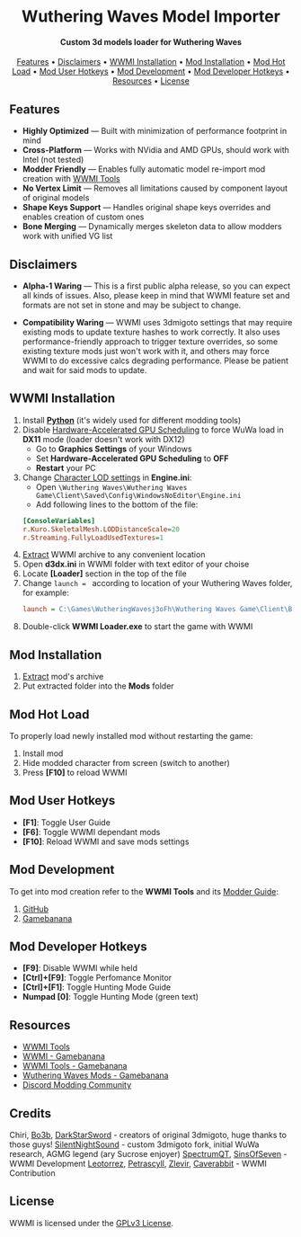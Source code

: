 <h1 align="center">Wuthering Waves Model Importer</h1>

<h4 align="center">Custom 3d models loader for Wuthering Waves</h4>

<p align="center">
  <a href="#features">Features</a> •
  <a href="#disclaimers">Disclaimers</a> •
  <a href="#wwmi-installation">WWMI Installation</a> •
  <a href="#mod-installation">Mod Installation</a> • 
  <a href="#mod-hot-load">Mod Hot Load</a> • 
  <a href="#mod-user-hotkeys">Mod User Hotkeys</a> • 
  <a href="#mod-development">Mod Development</a> • 
  <a href="#mod-developer-hotkeys">Mod Developer Hotkeys</a> • 
  <a href="#resources">Resources</a> •
  <a href="#license">License</a>
</p>

## Features  

- **Highly Optimized** — Built with minimization of performance footprint in mind
- **Cross-Platform** — Works with NVidia and AMD GPUs, should work with Intel (not tested)
- **Modder Friendly** — Enables fully automatic model re-import mod creation with [WWMI Tools](https://github.com/SpectrumQT/WWMI-Tools)
- **No Vertex Limit** — Removes all limitations caused by component layout of original models
- **Shape Keys Support** — Handles original shape keys overrides and enables creation of custom ones
- **Bone Merging** — Dynamically merges skeleton data to allow modders work with unified VG list

## Disclaimers  

- **Alpha-1 Waring** — This is a first public alpha release, so you can expect all kinds of issues. Also, please keep in mind that WWMI feature set and formats are not set in stone and may be subject to change.

- **Compatibility Waring** — WWMI uses 3dmigoto settings that may require existing mods to update texture hashes to work correctly. It also uses performance-friendly approach to trigger texture overrides, so some existing texture mods just won't work with it, and others may force WWMI to do excessive calcs degrading performance. Please be patient and wait for said mods to update.

## WWMI Installation

1. Install [**Python**](https://www.python.org/downloads/) (it's widely used for different modding tools)
2. Disable [Hardware-Accelerated GPU Scheduling](https://devblogs.microsoft.com/directx/hardware-accelerated-gpu-scheduling/) to force WuWa load in **DX11** mode (loader doesn't work with DX12)
    * Go to **Graphics Settings** of your Windows
    * Set **Hardware-Accelerated GPU Scheduling** to **OFF**
    * **Restart** your PC
3. Change [Character LOD settings](https://gamebanana.com/tuts/17580) in **Engine.ini**:
    * Open `\Wuthering Waves\Wuthering Waves Game\Client\Saved\Config\WindowsNoEditor\Engine.ini`
    * Add following lines to the bottom of the file:
    ```ini
    [ConsoleVariables]
    r.Kuro.SkeletalMesh.LODDistanceScale=20
    r.Streaming.FullyLoadUsedTextures=1
    ```
4. [Extract](https://support.microsoft.com/en-us/windows/zip-and-unzip-files-f6dde0a7-0fec-8294-e1d3-703ed85e7ebc) WWMI archive to any convenient location
5. Open **d3dx.ini** in WWMI folder with text editor of your choise
6. Locate **[Loader]** section in the top of the file
7. Change `launch = ` according to location of your Wuthering Waves folder, for example:
    ```ini
    launch = C:\Games\WutheringWavesj3oFh\Wuthering Waves Game\Client\Binaries\Win64\Client-Win64-Shipping.exe
    ```
8. Double-click **WWMI Loader.exe** to start the game with WWMI

## Mod Installation

1. [Extract](https://support.microsoft.com/en-us/windows/zip-and-unzip-files-f6dde0a7-0fec-8294-e1d3-703ed85e7ebc) mod's archive
2. Put extracted folder into the **Mods** folder

## Mod Hot Load

To properly load newly installed mod without restarting the game:
1. Install mod
2. Hide modded character from screen (switch to another)
3. Press **[F10]** to reload WWMI

## Mod User Hotkeys

- **[F1]**: Toggle User Guide
- **[F6]**: Toggle WWMI dependant mods
- **[F10]**: Reload WWMI and save mods settings

## Mod Development
To get into mod creation refer to the **WWMI Tools** and its [Modder Guide](https://github.com/SpectrumQT/WWMI-TOOLS/blob/main/guides/modder_guide.md):
1. [GitHub](https://github.com/SpectrumQT/WWMI-Tools)
2. [Gamebanana](https://gamebanana.com/tools/17289)

## Mod Developer Hotkeys

- **[F9]**: Disable WWMI while held
- **[Ctrl]+[F9]**: Toggle Perfomance Monitor
- **[Ctrl]+[F1]**: Toggle Hunting Mode Guide
- **Numpad [0]**: Toggle Hunting Mode (green text)

## Resources

- [WWMI Tools](https://github.com/SpectrumQT/WWMI-Tools)
- [WWMI - Gamebanana](https://gamebanana.com/tools/17252)
- [WWMI Tools - Gamebanana](https://gamebanana.com/tools/17289)
- [Wuthering Waves Mods - Gamebanana](https://gamebanana.com/games/20357)
- [Discord Modding Community](https://discord.com/invite/agmg)

## Credits

Chiri, [Bo3b](https://github.com/bo3b), [DarkStarSword](https://github.com/DarkStarSword) - creators of original 3dmigoto, huge thanks to those guys!
[SilentNightSound](https://gamebanana.com/members/2176153) - custom 3dmigoto fork, initial WuWa research, AGMG legend (ary Sucrose enjoyer)
[SpectrumQT](https://gamebanana.com/members/2837527), [SinsOfSeven](https://gamebanana.com/members/2823441) - WWMI Development
[Leotorrez](https://gamebanana.com/members/2419201), [Petrascyll](https://gamebanana.com/members/2644630), [Zlevir](https://gamebanana.com/members/2694449), [Caverabbit](https://gamebanana.com/members/2987570) - WWMI Contribution

## License

WWMI is licensed under the [GPLv3 License](https://github.com/SpectrumQT/WWMI/blob/main/LICENSE).

